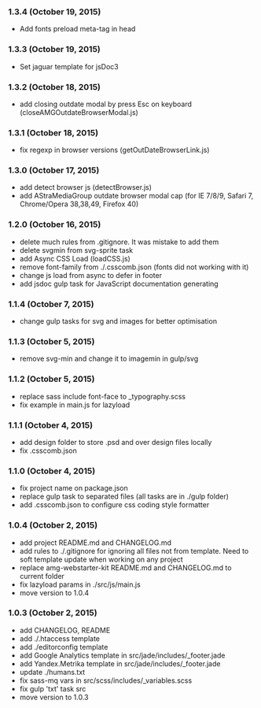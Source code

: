 ### 1.3.4 (October 19, 2015)

* Add fonts preload meta-tag in head

### 1.3.3 (October 19, 2015)

* Set jaguar template for jsDoc3

### 1.3.2 (October 18, 2015)

* add closing outdate modal by press Esc on keyboard (closeAMGOutdateBrowserModal.js)

### 1.3.1 (October 18, 2015)

* fix regexp in browser versions (getOutDateBrowserLink.js)

### 1.3.0 (October 17, 2015)

* add detect browser js (detectBrowser.js)
* add AStraMediaGroup outdate browser modal cap (for IE 7/8/9, Safari 7, Chrome/Opera 38,38,49, Firefox 40)

### 1.2.0 (October 16, 2015)

* delete much rules from .gitignore. It was mistake to add them
* delete svgmin from svg-sprite task
* add Async CSS Load (loadCSS.js)
* remove font-family from ./.csscomb.json (fonts did not working with it)
* change js load from async to defer in footer
* add jsdoc gulp task for JavaScript documentation generating

### 1.1.4 (October 7, 2015)

* change gulp tasks for svg and images for better optimisation

### 1.1.3 (October 5, 2015)

* remove svg-min and change it to imagemin in gulp/svg

### 1.1.2 (October 5, 2015)

* replace sass include font-face to _typography.scss
* fix example in main.js for lazyload

### 1.1.1 (October 4, 2015)

* add design folder to store .psd and over design files locally
* fix .csscomb.json

### 1.1.0 (October 4, 2015)

* fix project name on package.json
* replace gulp task to separated files (all tasks are in ./gulp folder)
* add .csscomb.json to configure css coding style formatter

### 1.0.4 (October 2, 2015)

* add project README.md and CHANGELOG.md
* add rules to ./.gitignore for ignoring all files not from template. Need to soft template update when working on any project
* replace amg-webstarter-kit README.md and CHANGELOG.md to current folder
* fix lazyload params in ./src/js/main.js
* move version to 1.0.4

### 1.0.3 (October 2, 2015)

* add CHANGELOG, README
* add ./.htaccess template
* add ./editorconfig template
* add Google Analytics template in src/jade/includes/_footer.jade
* add Yandex.Metrika template in src/jade/includes/_footer.jade
* update ./humans.txt 
* fix sass-mq vars in src/scss/includes/_variables.scss
* fix gulp 'txt' task src
* move version to 1.0.3
